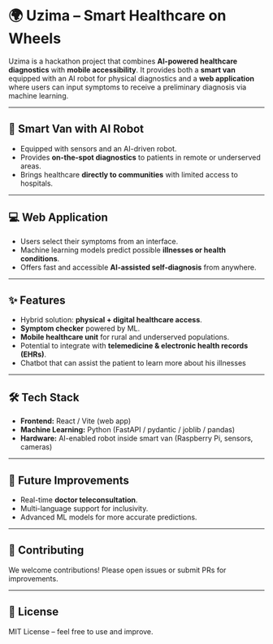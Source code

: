 # 🌍 Uzima – Smart Healthcare on Wheels  

Uzima is a hackathon project that combines **AI-powered healthcare diagnostics** with **mobile accessibility**. It provides both a **smart van** equipped with an AI robot for physical diagnostics and a **web application** where users can input symptoms to receive a preliminary diagnosis via machine learning.  

---

## 🚐 Smart Van with AI Robot  
- Equipped with sensors and an AI-driven robot.  
- Provides **on-the-spot diagnostics** to patients in remote or underserved areas.  
- Brings healthcare **directly to communities** with limited access to hospitals.  

---

## 💻 Web Application  
- Users select their symptoms from an interface.  
- Machine learning models predict possible **illnesses or health conditions**.  
- Offers fast and accessible **AI-assisted self-diagnosis** from anywhere.  

---

## ✨ Features  
- Hybrid solution: **physical + digital healthcare access**.  
- **Symptom checker** powered by ML.  
- **Mobile healthcare unit** for rural and underserved populations.  
- Potential to integrate with **telemedicine & electronic health records (EHRs)**.
- Chatbot that can assist the patient to learn more about his illnesses

---

## 🛠️ Tech Stack  
- **Frontend:** React / Vite (web app) 
- **Machine Learning:** Python (FastAPI / pydantic / joblib / pandas)  
- **Hardware:** AI-enabled robot inside smart van (Raspberry Pi, sensors, cameras)  


---

## 🚀 Future Improvements  
- Real-time **doctor teleconsultation**.  
- Multi-language support for inclusivity.  
- Advanced ML models for more accurate predictions.  

---


## 🤝 Contributing  
We welcome contributions! Please open issues or submit PRs for improvements.  

---

## 📜 License  
MIT License – feel free to use and improve.  
